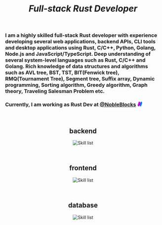 <h1 align="center"><i>Full-stack Rust Developer</i></h1>
<br>
<h3>I am a highly skilled full-stack Rust developer with experience developing several web applications, backend APIs, CLI tools and desktop applications using Rust, C/C++, Python, Golang, Node.js and JavaScript/TypeScript. Deep understanding of several system-level languages such as Rust, C/C++ and Golang. Rich knowledge of data structures and algorithms such as AVL tree, BST, TST, BIT(Fenwick tree), RMQ(Tournament Tree), Segment tree, Suffix array, Dynamic programming, Sorting algorithm, Greedy algorithm, Graph theory, Traveling Salesman Problem etc.</h3>
<h3>Currently, I am working as Rust Dev at <a href="https://nobleblocks.com">@NobleBlocks</a><img src="./assets/nobleblocks.png" width="15" height="15" style="padding-left:5px"></h3>

<br>
<h2 align="center">backend</h4>
<p align="center">
  <picture>
    <img alt="Skill list" src="https://skillicons.dev/icons?i=rust,rocket,c,cpp,golang,python,nodejs">
  </picture>
</p>
<br>
<h2 align="center">frontend</h4>
<p align="center">
  <picture>
    <img alt="Skill list" src="https://skillicons.dev/icons?i=html,css,js,ts,react,next">
  </picture>
</p>
<br>
<h2 align="center">database</h4>
<p align="center">
  <picture>
    <img alt="Skill list" src="https://skillicons.dev/icons?i=mysql,postgresql,sqlite,mongodb,redis">
  </picture>
</p>
